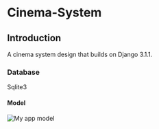 # Cinema-System
## Introduction
A cinema system design that builds on Django 3.1.1.
### Database
Sqlite3
#### Model
![My app model](https://github.com/dasda98/Cinema-System.git/myapp_models.png)
